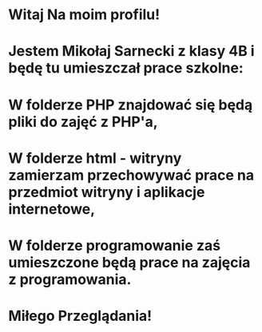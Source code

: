 # Witaj Na moim profilu!
# Jestem Mikołaj Sarnecki z klasy 4B i będę tu umieszczał prace szkolne:
# W folderze PHP znajdować się będą pliki do zajęć z PHP'a,
# W folderze html - witryny zamierzam przechowywać prace na przedmiot witryny i aplikacje internetowe,
# W folderze programowanie zaś umieszczone będą prace na zajęcia z programowania.
# Miłego Przeglądania!
